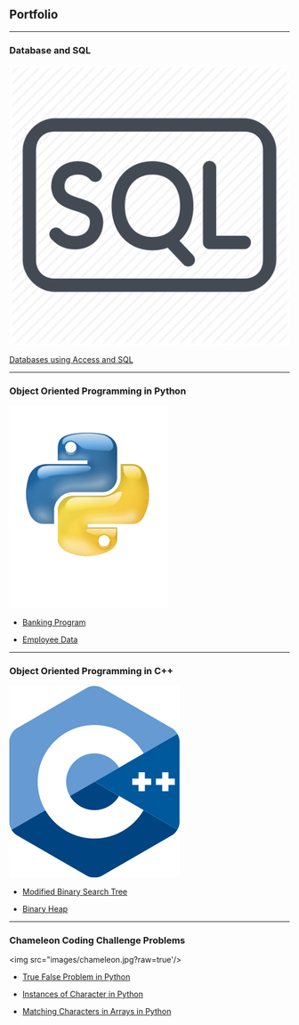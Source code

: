 ## Portfolio

---

### Database and SQL 

<img src="images/s2.webp?raw=true"/>

[Databases using Access and SQL](https://github.com/jrellits1/Access-SQL)

---

### Object Oriented Programming in Python

<img src="images/last.png?raw=true"/>

- [Banking Program](https://github.com/jrellits1/Banking-Python-/blob/master/JWASProg3.py)

- [Employee Data](https://github.com/jrellits1/Python-Project-2/blob/master/JWASprog2.py)

---

### Object Oriented Programming in C++

<img src="images/c2.png?raw=true"/>

- [Modified Binary Search Tree](https://github.com/jrellits1/Binary-Search-Tree-7)

- [Binary Heap](https://github.com/jrellits1/Binary-Heap-C-)


---

###  Chameleon Coding Challenge Problems

<img src="images/chameleon.jpg?raw=true'/>
       
- [True False Problem in Python](https://github.com/jrellits1/Chameleon-Problem-One-/blob/master/TrueFalse.py) 

- [Instances of Character in Python](https://github.com/jrellits1/Frequenct-Counter/blob/master/frequency.py)

- [Matching Characters in Arrays in Python](https://github.com/jrellits1/Common-Arrays/blob/master/Matching%20Arrays.py)
